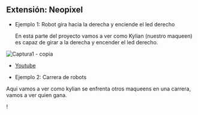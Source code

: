 ## Extensión: Neopixel

- Ejemplo 1: Robot gira hacia la derecha y enciende el led derecho
  
  En esta parte del proyecto vamos a ver como Kylian (nuestro maqueen) es capaz de girar a la derecha y encender el led derecho. 

![Captura1 - copia](https://user-images.githubusercontent.com/114906861/208375902-086ebe5b-fc21-4872-adc4-87d9c1b4df62.PNG)

- [Youtube](https://youtube.com/shorts/zHZa2CNgq8Y)


- Ejemplo 2: Carrera de robots

Aqui vamos a ver como kylian se enfrenta otros maqueens en una carrera, vamos a ver quien gana.

!
